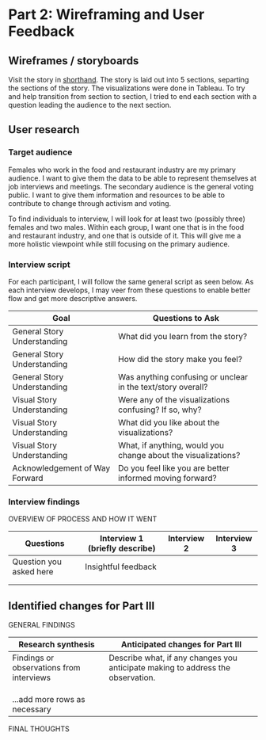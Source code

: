 # Part 2: Wireframing and User Feedback
## Wireframes / storyboards
Visit the story in [shorthand](https://preview.shorthand.com/xvpkBa5g9VhmZBcb).
The story is laid out into 5 sections, separting the sections of the story. The visualizations were done in Tableau. To try and help transition from section to section, I tried to end each section with a question leading the audience to the next section. 

## User research 

### Target audience
Females who work in the food and restaurant industry are my primary audience. I want to give them the data to be able to represent themselves at job interviews and meetings. The secondary audience is the general voting public. I want to give them information and resources to be able to contribute to change through activism and voting.

To find individuals to interview, I will look for at least two (possibly three) females and two males. Within each group, I want one that is in the food and restaurant industry, and one that is outside of it. This will give me a more holistic viewpoint while still focusing on the primary audience. 

### Interview script
For each participant, I will follow the same general script as seen below. As each interview develops, I may veer from these questions to enable better flow and get more descriptive answers. 

| Goal | Questions to Ask |
|------|------------------|
| General Story Understanding     |   What did you learn from the story?               |
| General Story Understanding    |    How did the story make you feel?              |
| General Story Understanding    |    Was anything confusing or unclear in the text/story overall?             |
| Visual Story Understanding    |  Were any of the visualizations confusing? If so, why?                |
| Visual Story Understanding    |  What did you like about the visualizations?               |
| Visual Story Understanding    |  What, if anything, would you change about the visualizations?               |
| Acknowledgement of Way Forward | Do you feel like you are better informed moving forward? |


### Interview findings
OVERVIEW OF PROCESS AND HOW IT WENT

| Questions               | Interview 1 (briefly describe) | Interview 2 | Interview 3 |
|-------------------------|--------------------------------|-------------|-------------|
| Question you asked here | Insightful feedback            |             |             |
|                         |                                |             |             |
|                         |                                |             |             |


## Identified changes for Part III
GENERAL FINDINGS

| Research synthesis                       | Anticipated changes for Part III                                                |
|------------------------------------------|---------------------------------------------------------------------------------|
| Findings or observations from interviews | Describe what, if any changes you anticipate making to address the observation. |
|                                          |                                                                                 |
|                                          |                                                                                 |
|                                          |                                                                                 |
| ...add more rows as necessary            |                                                                                 |

FINAL THOUGHTS
